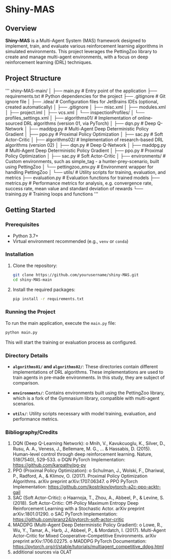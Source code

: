 # Shiny-MAS

## Overview

**Shiny-MAS** is a Multi-Agent System (MAS) framework designed to implement, train, and evaluate various reinforcement learning algorithms in simulated environments. This project leverages the PettingZoo library to create and manage multi-agent environments, with a focus on deep reinforcement learning (DRL) techniques.

## Project Structure

'''
shiny-MAS-main/
│
├── main.py                      # Entry point of the application
├── requirements.txt             # Python dependencies for the project
├── .gitignore                   # Git ignore file
│
├── .idea/                       # Configuration files for JetBrains IDEs (optional, created automatically)
│   ├── .gitignore
│   ├── misc.xml
│   ├── modules.xml
│   ├── project.iml
│   ├── vcs.xml
│   └── inspectionProfiles/
│       └── profiles_settings.xml
│
├── algorithms01/                # Implementation of online-sourced DRL algorithms (version 01, via PyTorch)
│   ├── dqn.py                   # Deep Q-Network
│   ├── maddpg.py                # Multi-Agent Deep Deterministic Policy Gradient
│   ├── ppo.py                   # Proximal Policy Optimization
│   ├── sac.py                   # Soft Actor-Critic
│
├── algorithms02/                # Implementation of research-based DRL algorithms (version 02)
│   ├── dqn.py                   # Deep Q-Network
│   ├── maddpg.py                # Multi-Agent Deep Deterministic Policy Gradient
│   ├── ppo.py                   # Proximal Policy Optimization
│   ├── sac.py                   # Soft Actor-Critic
│
├── environments/                # Custom environments, such as simple_tag - a hunter-prey-scenario, built using PettingZoo
│   └── pettingzoo_env.py        # Environment wrapper for handling PettingZoo
│
└── utils/                       # Utility scripts for training, evaluation, and metrics
    ├── evaluation.py            # Evaluation functions for trained models
    ├── metrics.py               # Performance metrics for analysis, e.g. convergence rate, success rate, mean value and standard deviation of rewards
    └── training.py              # Training loops and functions
'''

## Getting Started

### Prerequisites

- Python 3.7+
- Virtual environment recommended (e.g., `venv` or `conda`)

### Installation

1. Clone the repository:
   ```bash
   git clone https://github.com/yourusername/shiny-MAS.git
   cd shiny-MAS-main
   ```

2. Install the required packages:
   ```bash
   pip install -r requirements.txt
   ```

### Running the Project

To run the main application, execute the `main.py` file:

```bash
python main.py
```

This will start the training or evaluation process as configured.

### Directory Details

- **`algorithms01/` and `algorithms02/`**: These directories contain different implementations of DRL algorithms. These implementations are used to train agents in pre-made environments. In this study, they are subject of comparison.

- **`environments/`**: Contains environments built using the PettingZoo library, which is a fork of the Gymnasium library, compatible with multi-agent scenarios.

- **`utils/`**: Utility scripts necessary with model training, evaluation, and performance metrics.

### Bibliography/Credits

1.	DQN (Deep Q-Learning Network):
o	Mnih, V., Kavukcuoglu, K., Silver, D., Rusu, A. A., Veness, J., Bellemare, M. G., ... & Hassabis, D. (2015). Human-level control through deep reinforcement learning. Nature, 518(7540), 529-533.
o	DQN PyTorch Implementation: https://github.com/karpathy/pg-py
2.	PPO (Proximal Policy Optimization):
o	Schulman, J., Wolski, F., Dhariwal, P., Radford, A., & Klimov, O. (2017). Proximal Policy Optimization Algorithms. arXiv preprint arXiv:1707.06347.
o	PPO PyTorch Implementation: https://github.com/ikostrikov/pytorch-a2c-ppo-acktr-gail
3.	SAC (Soft Actor-Critic):
o	Haarnoja, T., Zhou, A., Abbeel, P., & Levine, S. (2018). Soft Actor-Critic: Off-Policy Maximum Entropy Deep Reinforcement Learning with a Stochastic Actor. arXiv preprint arXiv:1801.01290.
o SAC PyTorch Implementation: https://github.com/pranz24/pytorch-soft-actor-critic
4.	MADDPG (Multi-Agent Deep Deterministic Policy Gradient):
o	Lowe, R., Wu, Y., Tamar, A., Harb, J., Abbeel, P., & Mordatch, I. (2017). Multi-Agent Actor-Critic for Mixed Cooperative-Competitive Environments. arXiv preprint arXiv:1706.02275.
o	MADDPG PyTorch Documentation: https://pytorch.org/rl/stable/tutorials/multiagent_competitive_ddpg.html
5. additional sources via OLAT 
